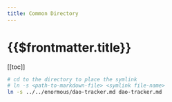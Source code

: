 ```yaml
---
title: Common Directory
---
```


# {{$frontmatter.title}}

<TocHeader />
[[toc]]

```bash
# cd to the directory to place the symlink
# ln -s <path-to-markdown-file> <symlink file-name>
ln -s ../../enormous/dao-tracker.md dao-tracker.md
```
